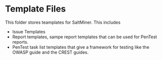 # Template Files

This folder stores teamplates for SaltMiner.  This includes
* Issue Templates 
* Report templates, sampe report templates that can be used for PenTest reports.
* PenTest task list templates that give a framework for testing like the OWASP guide and the CREST guides.
